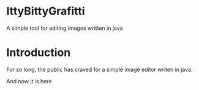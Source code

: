 # IttyBittyGrafitti
A simple tool for editing images written in java

# Introduction

For so long, the public has craved for a simple image editor writen in java.

And now it is here
